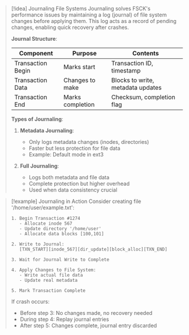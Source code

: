 > [!idea] Journaling File Systems
> Journaling solves FSCK's performance issues by maintaining a log (journal) of file system changes before applying them. This log acts as a record of pending changes, enabling quick recovery after crashes.
> 
> **Journal Structure**:
> 
> | Component | Purpose | Contents |
> |-----------|---------|-----------|
> | Transaction Begin | Marks start | Transaction ID, timestamp |
> | Transaction Data | Changes to make | Blocks to write, metadata updates |
> | Transaction End | Marks completion | Checksum, completion flag |
> 
> **Types of Journaling**:
> 1. **Metadata Journaling**:
>    - Only logs metadata changes (inodes, directories)
>    - Faster but less protection for file data
>    - Example: Default mode in ext3
> 
> 2. **Full Journaling**:
>    - Logs both metadata and file data
>    - Complete protection but higher overhead
>    - Used when data consistency crucial

> [!example] Journaling in Action
> Consider creating file '/home/user/example.txt':
> 
> ```
> 1. Begin Transaction #1274
>    - Allocate inode 567
>    - Update directory '/home/user'
>    - Allocate data blocks [100,101]
>    
> 2. Write to Journal:
>    [TXN_START][inode_567][dir_update][block_alloc][TXN_END]
>    
> 3. Wait for Journal Write to Complete
> 
> 4. Apply Changes to File System:
>    - Write actual file data
>    - Update real metadata
>    
> 5. Mark Transaction Complete
> ```
> 
> If crash occurs:
> - Before step 3: No changes made, no recovery needed
> - During step 4: Replay journal entries
> - After step 5: Changes complete, journal entry discarded
